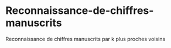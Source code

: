# Reconnaissance-de-chiffres-manuscrits
Reconnaissance de chiffres manuscrits par k plus proches voisins
